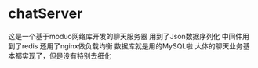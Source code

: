 # chatServer
这是一个基于moduo网络库开发的聊天服务器
用到了Json数据序列化
中间件用到了redis
还用了nginx做负载均衡
数据库就是用的MySQL啦
大体的聊天业务基本都实现了，但是没有特别去细化
